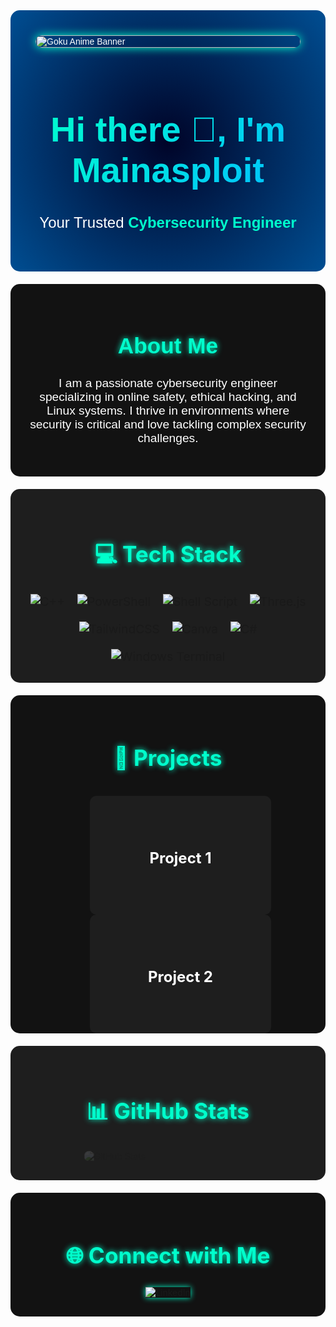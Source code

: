 <!-- Header with Anime GIF -->
<div style="display: flex; flex-direction: column; align-items: center; justify-content: center; background: radial-gradient(circle at center, #000428, #004e92); color: #ffffff; padding: 40px; font-family: 'Poppins', sans-serif; border-radius: 15px;">
  <img src="https://github.com/kelvin20199/kelvin20199/blob/main/goku%20anime%20banner.gif" alt="Goku Anime Banner" style="width: 100%; max-width: 1725px; height: auto; border-radius: 10px; box-shadow: 0 0 15px #00ffcc;">
  <div style="text-align: center; margin-top: 20px;">
    <h1 style="font-size: 3.5rem; font-weight: 900; background: linear-gradient(135deg, #00ffcc, #00bfff); -webkit-background-clip: text; -webkit-text-fill-color: transparent;">
      Hi there 👋, I'm Mainasploit
    </h1>
    <p style="font-size: 1.5rem;">Your Trusted <span style="color: #00ffcc; font-weight: bold;">Cybersecurity Engineer</span></p>
  </div>
</div>

<!-- About Me Section -->
<div style="background-color: #121212; padding: 30px; border-radius: 15px; margin-top: 20px; color: #ffffff; font-family: 'Poppins', sans-serif; text-align: center;">
  <h2 style="color: #00ffcc; font-size: 2.2rem; text-shadow: 0 0 10px #00ffcc;">
    About Me
  </h2>
  <p style="font-size: 1.2rem;">I am a passionate cybersecurity engineer specializing in online safety, ethical hacking, and Linux systems. I thrive in environments where security is critical and love tackling complex security challenges.</p>
</div>

<!-- Tech Stack Section -->
<div style="background-color: #1e1e1e; padding: 30px; border-radius: 15px; margin-top: 20px; text-align: center;">
  <h2 style="color: #00ffcc; font-size: 2.2rem; text-shadow: 0 0 10px #00ffcc;">💻 Tech Stack</h2>
  <div style="display: flex; flex-wrap: wrap; justify-content: center; gap: 20px; font-size: 1.2rem;">
    <div class="tech-icon">
      <img src="https://img.shields.io/badge/C++-00599C?style=for-the-badge&logo=cplusplus&logoColor=white" alt="C++">
    </div>
    <div class="tech-icon">
      <img src="https://img.shields.io/badge/PowerShell-5391FE?style=for-the-badge&logo=powershell&logoColor=white" alt="PowerShell">
    </div>
    <div class="tech-icon">
      <img src="https://img.shields.io/badge/Shell_Script-89E051?style=for-the-badge&logo=gnu-bash&logoColor=white" alt="Shell Script">
    </div>
    <div class="tech-icon">
      <img src="https://img.shields.io/badge/Three.js-000000?style=for-the-badge&logo=three.js&logoColor=white" alt="Three.js">
    </div>
    <div class="tech-icon">
      <img src="https://img.shields.io/badge/TailwindCSS-38B2AC?style=for-the-badge&logo=tailwind-css&logoColor=white" alt="TailwindCSS">
    </div>
    <div class="tech-icon">
      <img src="https://img.shields.io/badge/Canva-00C4CC?style=for-the-badge&logo=canva&logoColor=white" alt="Canva">
    </div>
    <div class="tech-icon">
      <img src="https://img.shields.io/badge/C Sharp-239120?style=for-the-badge&logo=csharp&logoColor=white" alt="C#">
    </div>
    <div class="tech-icon">
      <img src="https://img.shields.io/badge/Windows_Terminal-4D4D4D?style=for-the-badge&logo=windows-terminal&logoColor=white" alt="Windows Terminal">
    </div>
  </div>
</div>

<!-- Projects Section -->
<div style="background-color: #121212; padding: 30px; border-radius: 15px; margin-top: 20px; text-align: center;">
  <h2 style="color: #00ffcc; font-size: 2.2rem; text-shadow: 0 0 10px #00ffcc;">🚀 Projects</h2>
  <div style="display: flex; flex-wrap: wrap; gap: 20px; justify-content: center;">
    <div class="flip-card">
      <div class="flip-card-inner">
        <div class="flip-card-front" style="background-color: #1e1e1e; padding: 20px; border-radius: 10px; width: 250px; height: 150px; display: flex; align-items: center; justify-content: center;">
          <h3 style="color: #ffffff; font-size: 1.5rem;">Project 1</h3>
        </div>
        <div class="flip-card-back" style="background-color: #00ffcc; padding: 20px; border-radius: 10px; width: 250px; height: 150px; display: flex; align-items: center; justify-content: center;">
          <p style="color: #1e1e1e;">Description of Project 1</p>
        </div>
      </div>
    </div>
    <div class="flip-card">
      <div class="flip-card-inner">
        <div class="flip-card-front" style="background-color: #1e1e1e; padding: 20px; border-radius: 10px; width: 250px; height: 150px; display: flex; align-items: center; justify-content: center;">
          <h3 style="color: #ffffff; font-size: 1.5rem;">Project 2</h3>
        </div>
        <div class="flip-card-back" style="background-color: #00ffcc; padding: 20px; border-radius: 10px; width: 250px; height: 150px; display: flex; align-items: center; justify-content: center;">
          <p style="color: #1e1e1e;">Description of Project 2</p>
        </div>
      </div>
    </div>
  </div>
</div>

<!-- GitHub Stats Section -->
<div style="background-color: #1e1e1e; padding: 30px; border-radius: 15px; margin-top: 20px; text-align: center;">
  <h2 style="color: #00ffcc; font-size: 2.2rem; text-shadow: 0 0 10px #00ffcc;">📊 GitHub Stats</h2>
  <div>
    <img src="https://github-readme-stats.vercel.app/api?username=Mainasploit&show_icons=true&theme=radical" alt="GitHub Stats" style="border-radius: 10px; animation: slideIn 2s;">
  </div>
</div>

<!-- Social Links Section -->
<div align="center" style="padding: 30px; background-color: #121212; border-radius: 15px; margin-top: 20px;">
  <h2 style="color: #00ffcc; font-size: 2.2rem; text-shadow: 0 0 10px #00ffcc;">🌐 Connect with Me</h2>
  <a href="https://www.linkedin.com/in/your-linkedin-profile" style="text-decoration: none; margin: 10px;">
    <img src="https://img.shields.io/badge/LinkedIn-0077B5?style=for-the-badge&logo=linkedin&logoColor=white" alt="LinkedIn" style="transition: transform 0.3s; box-shadow: 0 0 10px #00ffcc;">
  </a>
</div>

<!-- Custom CSS for Advanced Animations and Interactions -->
<style>
  @keyframes rotateHeader {
    0% { transform: rotateY(0); }
    100% { transform: rotateY(360deg); }
  }

  @keyframes slideIn {
    0% { transform: translateX(-100%); opacity: 0; }
    100% { transform: translateX(0); opacity: 1; }
  }

  .flip-card {
    background-color: transparent;
    width: 250px;
    height: 150px;
    perspective: 1000px;
    margin: 10px;
  }

  .flip-card-inner {
    position: relative;
    width: 100%;
    height: 100%;
    transition: transform 0.6s;
    transform-style: preserve-3d;
    border-radius: 10px;
  }

  .flip-card:hover .flip-card-inner {
    transform: rotateY(180deg);
  }

  .flip-card-front,
  .flip-card-back {
    position: absolute;
    width: 100%;
    height: 100%;
    backface-visibility: hidden;
    border-radius: 10px;
  }

  .flip-card-front {
    background-color: #1e1e1e;
    display: flex;
    align-items: center;
    justify-content: center;
    color: #ffffff;
    padding: 20px;
  }

  .flip-card-back {
    background-color: #00ffcc;
    color: #1e1e1e;
    transform: rotateY(180deg);
    display: flex;
    align-items: center;
    justify-content: center;
    padding: 20px;
  }

  /* Additional Styles */
  .tech-icon img {
    transition: transform 0.3s;
  }

  .tech-icon img:hover {
    transform: scale(1.1);
  }
</style>
